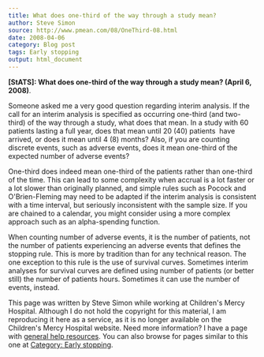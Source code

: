 ```yaml
---
title: What does one-third of the way through a study mean?
author: Steve Simon
source: http://www.pmean.com/08/OneThird-08.html
date: 2008-04-06
category: Blog post
tags: Early stopping
output: html_document
---
```

**[StATS]: What does one-third of the way through a
study mean? (April 6, 2008)**.

Someone asked me a very good question regarding interim analysis. If the
call for an interim analysis is specified as occurring one-third (and
two-third) of the way through a study, what does that mean. In a study
with 60 patients lasting a full year, does that mean until 20 (40)
patients  have arrived, or does it mean until 4 (8) months? Also, if you
are counting discrete events, such as adverse events, does it mean
one-third of the expected number of adverse events?

One-third does indeed mean one-third of the patients rather than
one-third of the time. This can lead to some complexity when accrual is
a lot faster or a lot slower than originally planned, and simple rules
such as Pocock and O\'Brien-Fleming may need to be adapted if the
interim analysis is consistent with a time interval, but seriously
inconsistent with the sample size. If you are chained to a calendar, you
might consider using a more complex approach such as an alpha-spending
function.

When counting number of adverse events, it is the number of patients,
not the number of patients experiencing an adverse events that defines
the stopping rule. This is more by tradition than for any technical
reason. The one exception to this rule is the use of survival curves.
Sometimes interim analyses for survival curves are defined using number
of patients (or better still) the number of patients hours. Sometimes it
can use the number of events, instead.

This page was written by Steve Simon while working at Children\'s Mercy
Hospital. Although I do not hold the copyright for this material, I am
reproducing it here as a service, as it is no longer available on the
Children\'s Mercy Hospital website. Need more information? I have a page
with [general help resources](../GeneralHelp.html). You can also browse
for pages similar to this one at [Category: Early
stopping](../category/EarlyStopping.html).

 
<!---More--->
 

<!---Do not use
**[StATS]: What does one-third of the way through a
 
--->

